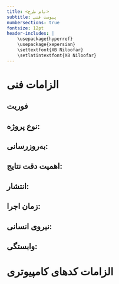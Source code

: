 ```yaml
---
title: <نام طرح>
subtitle: پیوست فنی
numbersections: true
fontsize: 12pt
header-includes: |
    \usepackage{hyperref}
    \usepackage{xepersian}
    \settextfont{XB Niloofar}
    \setlatintextfont{XB Niloofar}
---
```


# الزامات فنی

## فوریت

## نوع پروژه:

## به‌روزرسانی:

## اهمیت دقت نتایج:

## انتشار:

## زمان اجرا:

## نیروی انسانی:

## وابستگی:

# الزامات کدهای کامپیوتری

